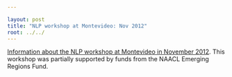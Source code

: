 ```yaml
---

layout: post
title: "NLP workshop at Montevideo: Nov 2012"
root: ../../
---
```


<a href="{{site.baseurl}}/images/informeFondosNAACL.pdf">Information about the NLP workshop at Montevideo in November 2012</a>. This workshop was partially supported by funds from the NAACL Emerging Regions Fund.
